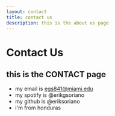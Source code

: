 ```yaml
---
layout: contact
title: contact us
description: this is the about us page
---
```


# Contact Us

## this is the CONTACT page

- my email is egs841@miami.edu
- my spotify is @erikgsoriano
- my github is @eriksoriano
- i'm from honduras